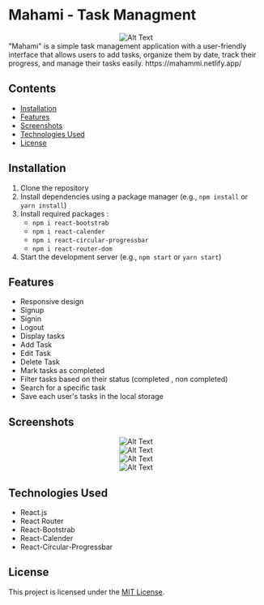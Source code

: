 # Mahami - Task Managment

<div align="center">
  <img src="./src/assets/img/logo.svg" alt="Alt Text"  />
</div>
"Mahami" is a simple task management application with a user-friendly interface that allows users to add tasks, organize them by date, track their progress, and manage their tasks easily.
https://mahammi.netlify.app/

## Contents

- [Installation](#installation)
- [Features](#features)
- [Screenshots](#screenshots)
- [Technologies Used](#technologies-used)
- [License](#license)

## Installation

1. Clone the repository
2. Install dependencies using a package manager (e.g., `npm install` or `yarn install`)
3. Install required packages :
   - `npm i react-bootstrab`
   - `npm i react-calender`
   - `npm i react-circular-progressbar`
   - `npm i react-router-dom`
4. Start the development server (e.g., `npm start` or `yarn start`)

## Features

- Responsive design
- Signup
- Signin
- Logout
- Display tasks
- Add Task
- Edit Task
- Delete Task
- Mark tasks as completed
- Filter tasks based on their status (completed , non completed)
- Search for a specific task
- Save each user's tasks in the local storage

## Screenshots

<div align="center">
  <img src="./src/assets/img/redmeImg/1.png" alt="Alt Text"  />
</div>

<div align="center">
  <img src="./src/assets/img/redmeImg/2.png" alt="Alt Text"  />
</div>

<div align="center">
  <img src="./src/assets/img/redmeImg/3.png" alt="Alt Text"  />
</div>

<div align="center">
  <img src="./src/assets/img/redmeImg/4.png" alt="Alt Text"  />
</div>

## Technologies Used

- React.js
- React Router
- React-Bootstrab
- React-Calender
- React-Circular-Progressbar

## License

This project is licensed under the [MIT License](LICENSE).
